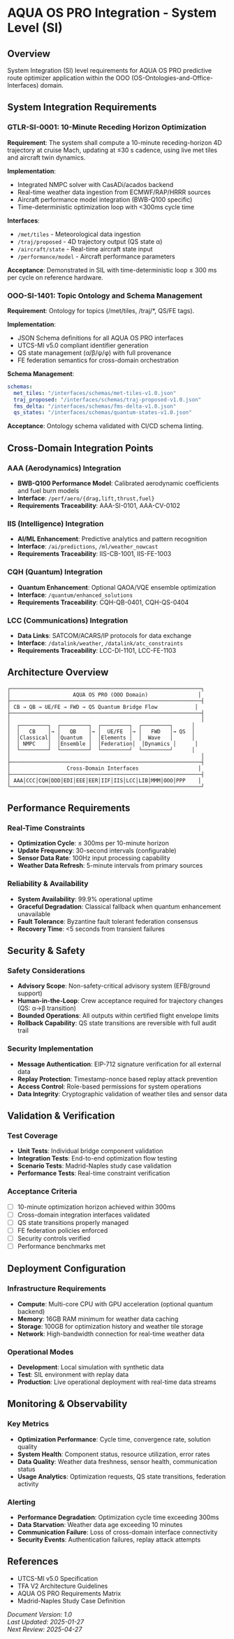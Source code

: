 # AQUA OS PRO Integration - System Level (SI)

## Overview
System Integration (SI) level requirements for AQUA OS PRO predictive route optimizer application within the OOO (OS-Ontologies-and-Office-Interfaces) domain.

## System Integration Requirements

### GTLR-SI-0001: 10-Minute Receding Horizon Optimization
**Requirement**: The system shall compute a 10-minute receding-horizon 4D trajectory at cruise Mach, updating at ≤30 s cadence, using live met tiles and aircraft twin dynamics.

**Implementation**:
- Integrated NMPC solver with CasADi/acados backend
- Real-time weather data ingestion from ECMWF/RAP/HRRR sources
- Aircraft performance model integration (BWB-Q100 specific)
- Time-deterministic optimization loop with <300ms cycle time

**Interfaces**:
- `/met/tiles` - Meteorological data ingestion
- `/traj/proposed` - 4D trajectory output (QS state α)
- `/aircraft/state` - Real-time aircraft state input
- `/performance/model` - Aircraft performance parameters

**Acceptance**: Demonstrated in SIL with time-deterministic loop ≤ 300 ms per cycle on reference hardware.

### OOO-SI-1401: Topic Ontology and Schema Management
**Requirement**: Ontology for topics (/met/tiles, /traj/*, QS/FE tags).

**Implementation**:
- JSON Schema definitions for all AQUA OS PRO interfaces
- UTCS-MI v5.0 compliant identifier generation
- QS state management (α/β/ψ/φ) with full provenance
- FE federation semantics for cross-domain orchestration

**Schema Management**:
```yaml
schemas:
  met_tiles: "/interfaces/schemas/met-tiles-v1.0.json"
  traj_proposed: "/interfaces/schemas/traj-proposed-v1.0.json"
  fms_delta: "/interfaces/schemas/fms-delta-v1.0.json"
  qs_states: "/interfaces/schemas/quantum-states-v1.0.json"
```

**Acceptance**: Ontology schema validated with CI/CD schema linting.

## Cross-Domain Integration Points

### AAA (Aerodynamics) Integration
- **BWB-Q100 Performance Model**: Calibrated aerodynamic coefficients and fuel burn models
- **Interface**: `/perf/aero/{drag,lift,thrust,fuel}` 
- **Requirements Traceability**: AAA-SI-0101, AAA-CV-0102

### IIS (Intelligence) Integration  
- **AI/ML Enhancement**: Predictive analytics and pattern recognition
- **Interface**: `/ai/predictions`, `/ml/weather_nowcast`
- **Requirements Traceability**: IIS-CB-1001, IIS-FE-1003

### CQH (Quantum) Integration
- **Quantum Enhancement**: Optional QAOA/VQE ensemble optimization
- **Interface**: `/quantum/enhanced_solutions`
- **Requirements Traceability**: CQH-QB-0401, CQH-QS-0404

### LCC (Communications) Integration
- **Data Links**: SATCOM/ACARS/IP protocols for data exchange
- **Interface**: `/datalink/weather`, `/datalink/atc_constraints`
- **Requirements Traceability**: LCC-DI-1101, LCC-FE-1103

## Architecture Overview

```
┌─────────────────────────────────────────────────────────────┐
│                    AQUA OS PRO (OOO Domain)                │
├─────────────────────────────────────────────────────────────┤
│ CB → QB → UE/FE → FWD → QS Quantum Bridge Flow            │
├─────────────────────────────────────────────────────────────┤
│                                                             │
│  ┌─────────┐  ┌─────────┐  ┌─────────┐  ┌─────────┐      │
│  │   CB    │→ │   QB    │→ │  UE/FE  │→ │   FWD   │→ QS  │
│  │Classical│  │Quantum  │  │Elements │  │  Wave   │      │
│  │ NMPC    │  │Ensemble │  │Federation│  │Dynamics │      │
│  └─────────┘  └─────────┘  └─────────┘  └─────────┘      │
│                                                             │
├─────────────────────────────────────────────────────────────┤
│                  Cross-Domain Interfaces                   │
├─────────────────────────────────────────────────────────────┤
│ AAA│CCC│CQH│DDD│EDI│EEE│EER│IIF│IIS│LCC│LIB│MMM│OOO│PPP    │
└─────────────────────────────────────────────────────────────┘
```

## Performance Requirements

### Real-Time Constraints
- **Optimization Cycle**: ≤ 300ms per 10-minute horizon
- **Update Frequency**: 30-second intervals (configurable)
- **Sensor Data Rate**: 100Hz input processing capability
- **Weather Data Refresh**: 5-minute intervals from primary sources

### Reliability & Availability
- **System Availability**: 99.9% operational uptime
- **Graceful Degradation**: Classical fallback when quantum enhancement unavailable
- **Fault Tolerance**: Byzantine fault tolerant federation consensus
- **Recovery Time**: <5 seconds from transient failures

## Security & Safety

### Safety Considerations
- **Advisory Scope**: Non-safety-critical advisory system (EFB/ground support)
- **Human-in-the-Loop**: Crew acceptance required for trajectory changes (QS: α→β transition)
- **Bounded Operations**: All outputs within certified flight envelope limits
- **Rollback Capability**: QS state transitions are reversible with full audit trail

### Security Implementation
- **Message Authentication**: EIP-712 signature verification for all external data
- **Replay Protection**: Timestamp-nonce based replay attack prevention
- **Access Control**: Role-based permissions for system operations
- **Data Integrity**: Cryptographic validation of weather tiles and sensor data

## Validation & Verification

### Test Coverage
- **Unit Tests**: Individual bridge component validation
- **Integration Tests**: End-to-end optimization flow testing
- **Scenario Tests**: Madrid-Naples study case validation
- **Performance Tests**: Real-time constraint verification

### Acceptance Criteria
- [ ] 10-minute optimization horizon achieved within 300ms
- [ ] Cross-domain integration interfaces validated
- [ ] QS state transitions properly managed
- [ ] FE federation policies enforced
- [ ] Security controls verified
- [ ] Performance benchmarks met

## Deployment Configuration

### Infrastructure Requirements
- **Compute**: Multi-core CPU with GPU acceleration (optional quantum backend)
- **Memory**: 16GB RAM minimum for weather data caching
- **Storage**: 100GB for optimization history and weather tile storage
- **Network**: High-bandwidth connection for real-time weather data

### Operational Modes
- **Development**: Local simulation with synthetic data
- **Test**: SIL environment with replay data
- **Production**: Live operational deployment with real-time data streams

## Monitoring & Observability

### Key Metrics
- **Optimization Performance**: Cycle time, convergence rate, solution quality
- **System Health**: Component status, resource utilization, error rates
- **Data Quality**: Weather data freshness, sensor health, communication status
- **Usage Analytics**: Optimization requests, QS state transitions, federation activity

### Alerting
- **Performance Degradation**: Optimization cycle time exceeding 300ms
- **Data Starvation**: Weather data age exceeding 10 minutes
- **Communication Failure**: Loss of cross-domain interface connectivity
- **Security Events**: Authentication failures, replay attack attempts

## References
- UTCS-MI v5.0 Specification
- TFA V2 Architecture Guidelines
- AQUA OS PRO Requirements Matrix
- Madrid-Naples Study Case Definition

*Document Version: 1.0*  
*Last Updated: 2025-01-27*  
*Next Review: 2025-04-27*